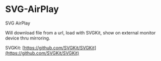SVG-AirPlay
===========

SVG AirPlay

Will download file from a url, load with SVGKit, show on external monitor device thru mirroring.

SVGKit: [https://github.com/SVGKit/SVGKit](https://github.com/SVGKit/SVGKit)
